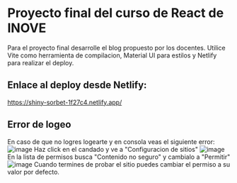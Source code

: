 # Proyecto final del curso de React de INOVE
Para el proyecto final desarrolle el blog propuesto por los docentes.
Utilice Vite como herramienta de compilacion, Material UI para estilos y Netlify para realizar el deploy.

## Enlace al deploy desde Netlify:
https://shiny-sorbet-1f27c4.netlify.app/

## Error de logeo
En caso de que no logres logearte y en consola veas el siguiente error:
![image](https://github.com/Ivo1214/Blog/assets/83189707/10b0a1f2-a8f4-41fa-9e80-6e2eb14736ab)
Haz click en el candado y ve a "Configuracion de sitios"
![image](https://github.com/Ivo1214/Blog/assets/83189707/84460d4b-e15e-4064-a368-98012cf9c4c8)
En la lista de permisos busca "Contenido no seguro" y cambialo a "Permitir"
![image](https://github.com/Ivo1214/Blog/assets/83189707/e3f55432-8807-4077-98f3-e30d9488c017)
Cuando termines de probar el sitio puedes cambiar el permiso a su valor por defecto.
